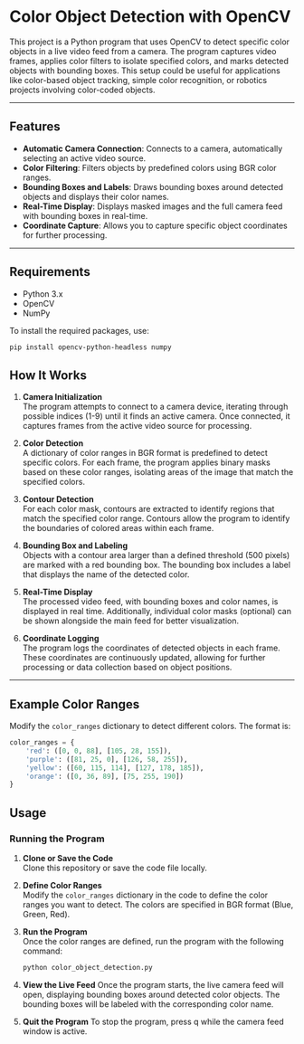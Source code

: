 # Color Object Detection with OpenCV

This project is a Python program that uses OpenCV to detect specific color objects in a live video feed from a camera. The program captures video frames, applies color filters to isolate specified colors, and marks detected objects with bounding boxes. This setup could be useful for applications like color-based object tracking, simple color recognition, or robotics projects involving color-coded objects.

---

## Features

- **Automatic Camera Connection**: Connects to a camera, automatically selecting an active video source.
- **Color Filtering**: Filters objects by predefined colors using BGR color ranges.
- **Bounding Boxes and Labels**: Draws bounding boxes around detected objects and displays their color names.
- **Real-Time Display**: Displays masked images and the full camera feed with bounding boxes in real-time.
- **Coordinate Capture**: Allows you to capture specific object coordinates for further processing.

---

## Requirements

- Python 3.x
- OpenCV
- NumPy

To install the required packages, use:

```bash
pip install opencv-python-headless numpy
```

## How It Works

1. **Camera Initialization**  
   The program attempts to connect to a camera device, iterating through possible indices (1-9) until it finds an active camera. Once connected, it captures frames from the active video source for processing.

2. **Color Detection**  
   A dictionary of color ranges in BGR format is predefined to detect specific colors. For each frame, the program applies binary masks based on these color ranges, isolating areas of the image that match the specified colors.

3. **Contour Detection**  
   For each color mask, contours are extracted to identify regions that match the specified color range. Contours allow the program to identify the boundaries of colored areas within each frame.

4. **Bounding Box and Labeling**  
   Objects with a contour area larger than a defined threshold (500 pixels) are marked with a red bounding box. The bounding box includes a label that displays the name of the detected color.

5. **Real-Time Display**  
   The processed video feed, with bounding boxes and color names, is displayed in real time. Additionally, individual color masks (optional) can be shown alongside the main feed for better visualization.

6. **Coordinate Logging**  
   The program logs the coordinates of detected objects in each frame. These coordinates are continuously updated, allowing for further processing or data collection based on object positions.

---

## Example Color Ranges

Modify the `color_ranges` dictionary to detect different colors. The format is:

```python
color_ranges = {
    'red': ([0, 0, 88], [105, 28, 155]),
    'purple': ([81, 25, 0], [126, 58, 255]),
    'yellow': ([60, 115, 114], [127, 178, 185]),
    'orange': ([0, 36, 89], [75, 255, 190])
}
```

## Usage

### Running the Program

1. **Clone or Save the Code**  
   Clone this repository or save the code file locally.

2. **Define Color Ranges**  
   Modify the `color_ranges` dictionary in the code to define the color ranges you want to detect. The colors are specified in BGR format (Blue, Green, Red).

3. **Run the Program**  
   Once the color ranges are defined, run the program with the following command:

   ```bash
   python color_object_detection.py
   ```
   
4. **View the Live Feed**
Once the program starts, the live camera feed will open, displaying bounding boxes around detected color objects. The bounding boxes will be labeled with the corresponding color name.

5. **Quit the Program**
To stop the program, press q while the camera feed window is active.
